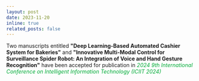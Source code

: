 ```yaml
---
layout: post
date: 2023-11-20
inline: true
related_posts: false
---
```


Two manuscripts entitled <b>"Deep Learning-Based Automated Cashier System for Bakeries"</b> and <b>"Innovative Multi-Modal Control for Surveillance Spider Robot: An Integration of Voice and Hand Gesture Recognition"</b> have been accepted for publication in <span style="color: #00ab37;"><i>2024 9th International Conference on Intelligent Information Technology (ICIIT 2024)</i></span>